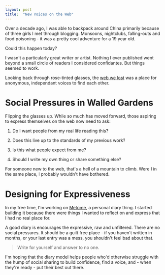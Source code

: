 ```yaml
---
layout: post
title:  "New Voices on the Web"
---
```


Over a decade ago, I was able to backpack around China primarily because of three girls I met through blogging. Monsoons, nightclubs, falling-outs and food poisoning - it was a pretty cool adventure for a 19 year old.

Could this happen today?

I wasn't a particularly great writer or artist. Nothing I ever published went beyond a small circle of readers I considered confidantes. But things seemed to work.

Looking back through rose-tinted glasses, the [web we lost][dashes] was a place for anonymous, independant voices to find each other.

# Social Pressures in Walled Gardens

Flipping the glasses up. While so much has moved forward, those aspiring to express themselves on the web now need to ask:

1. Do I want people from my real life reading this?

2. Does this live up to the standards of my previous work?

3. Is this what people expect from me?

4. Should I write my own thing or share something else?

For someone new to the web, that's a hell of a mountain to climb. Were I in the same place, I probably wouldn't have bothered.

# Designing for Expressiveness

In my free time, I'm working on [Metome][metome], a personal diary thing. I started building it because there were things I wanted to reflect on and express that I had no real place for.

A good diary is encourages the expressive, raw and unfiltered. There are no social pressures. It should be a guilt free place - if you haven't written in months, or your last entry was a mess, you shouldn't feel bad about that.

> Write for yourself and answer to no one.

I'm hoping that the diary model helps people who'd otherwise struggle with the hump of social sharing to build confidence, find a voice, and - when they're ready - put their best out there.

[dashes]: http://dashes.com/anil/2013/04/harvard.html
[metome]: http://www.pketh.org/Metome-Journal
